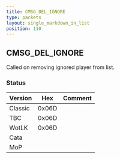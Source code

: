```yaml
---
title: CMSG_DEL_IGNORE
type: packets
layout: single_markdown_in_list
position: 110
---
```


## CMSG_DEL_IGNORE

Called on removing ignored player from list.

### Status

Version    | Hex        | Comment
---------- | ---------- | ---------- 
Classic    | 0x06D      | 
TBC        | 0x06D      | 
WotLK      | 0x06D      | 
Cata       |            |
MoP        |            |